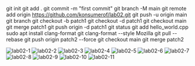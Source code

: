 git init
git add .
git commit -m "first commit"
git branch -M main
git remote add origin https://github.com/konsumerof/lab02.git
git push -u origin main
git branch
git checkout -b patch1
git checkout -d patch1
git checkout main
git merge patch1
git push origin -d patch1
git status
git add hello_world.cpp
sudo apt install clang-format
git clang-format --style Mozilla
git pull --rebase
git push origin patch2 --force
git checkout main
git merge patch2

![lab02-1](https://user-images.githubusercontent.com/90759633/159286019-953cecc5-bcc3-4ee2-b97e-a06e2472fdde.png)
![lab02-2](https://user-images.githubusercontent.com/90759633/159286026-7a79ec62-d32e-4f2b-9182-22ce3f6389f5.png)
![lab02-3](https://user-images.githubusercontent.com/90759633/159286036-853e756c-90bc-42c1-9624-4c228aa14ec4.png)
![lab02-4](https://user-images.githubusercontent.com/90759633/159286059-4f8c503f-b32b-48bb-947c-59a792971ca7.png)
![lab02-5](https://user-images.githubusercontent.com/90759633/159286058-a9552ccb-c714-4f65-916e-b51879dd4981.png)
![lab02-6](https://user-images.githubusercontent.com/90759633/159286068-6ae8171b-d45d-4009-ac81-3a7a0f898603.png)
![lab02-7](https://user-images.githubusercontent.com/90759633/159286079-66f07072-547f-43c2-8770-a3fa8b3817fb.png)
![lab02-8](https://user-images.githubusercontent.com/90759633/159286085-180742ba-e943-4998-ac4f-50e57c5a3ce0.png)
![lab02-9](https://user-images.githubusercontent.com/90759633/159286092-89cbdad9-cdec-4f2c-b751-36aa383b0f03.png)
![lab02-10](https://user-images.githubusercontent.com/90759633/159286102-30494da5-c4cb-4817-ac24-a967e1c6d99f.png)
![lab02-11](https://user-images.githubusercontent.com/90759633/159286106-18eb34f2-2bab-43f0-887a-d1d240ddabb4.png)

